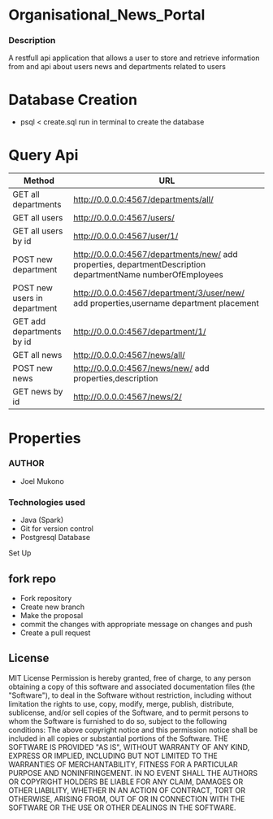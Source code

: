 # Organisational_News_Portal

### Description
A restfull api application that allows a user to store and retrieve information from and api about users news and departments related
to users
# Database Creation 

* psql < create.sql         run in terminal to  create the database

# Query Api

|Method    |URL    |
|------------|------------------
|GET  all departments  | http://0.0.0.0:4567/departments/all/|
|GET all users|http://0.0.0.0:4567/users/|
|GET all users by id|http://0.0.0.0:4567/user/1/|
|POST new department|http://0.0.0.0:4567/departments/new/ add properties, departmentDescription departmentName numberOfEmployees |
|POST new users in department|http://0.0.0.0:4567/department/3/user/new/ add properties,username department placement|
|GET add departments by id|http://0.0.0.0:4567/department/1/|
|GET all news|http://0.0.0.0:4567/news/all/|
|POST new news|http://0.0.0.0:4567/news/new/ add properties,description|
|GET news by id|http://0.0.0.0:4567/news/2/|

# Properties

### AUTHOR
* Joel Mukono

### Technologies used 
* Java (Spark)
* Git for version control
* Postgresql Database


Set Up
## fork repo
- Fork repository
- Create new branch
- Make the proposal
- commit the changes with appropriate message on changes and push
- Create a pull request
## License
MIT License
Permission is hereby granted, free of charge, to any person obtaining a copy
of this software and associated documentation files (the "Software"), to deal
in the Software without restriction, including without limitation the rights
to use, copy, modify, merge, publish, distribute, sublicense, and/or sell
copies of the Software, and to permit persons to whom the Software is
furnished to do so, subject to the following conditions:
The above copyright notice and this permission notice shall be included in all
copies or substantial portions of the Software.
THE SOFTWARE IS PROVIDED "AS IS", WITHOUT WARRANTY OF ANY KIND, EXPRESS OR
IMPLIED, INCLUDING BUT NOT LIMITED TO THE WARRANTIES OF MERCHANTABILITY,
FITNESS FOR A PARTICULAR PURPOSE AND NONINFRINGEMENT. IN NO EVENT SHALL THE
AUTHORS OR COPYRIGHT HOLDERS BE LIABLE FOR ANY CLAIM, DAMAGES OR OTHER
LIABILITY, WHETHER IN AN ACTION OF CONTRACT, TORT OR OTHERWISE, ARISING FROM,
OUT OF OR IN CONNECTION WITH THE SOFTWARE OR THE USE OR OTHER DEALINGS IN THE
SOFTWARE.
